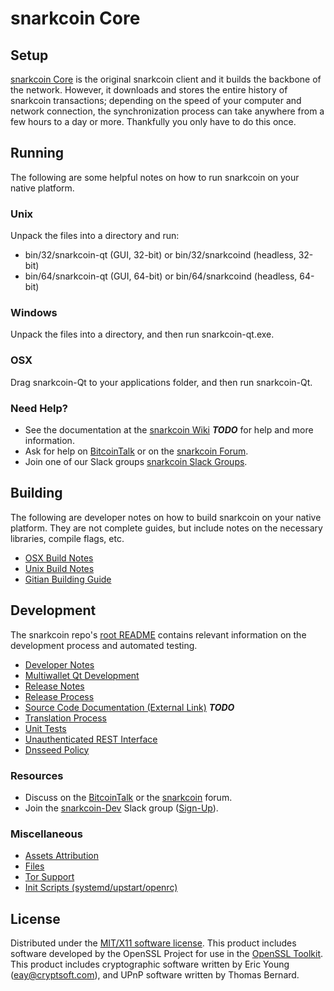 snarkcoin Core
=====================

Setup
---------------------
[snarkcoin Core](http://snarkcoin.org/wallet) is the original snarkcoin client and it builds the backbone of the network. However, it downloads and stores the entire history of snarkcoin transactions; depending on the speed of your computer and network connection, the synchronization process can take anywhere from a few hours to a day or more. Thankfully you only have to do this once.

Running
---------------------
The following are some helpful notes on how to run snarkcoin on your native platform.

### Unix

Unpack the files into a directory and run:

- bin/32/snarkcoin-qt (GUI, 32-bit) or bin/32/snarkcoind (headless, 32-bit)
- bin/64/snarkcoin-qt (GUI, 64-bit) or bin/64/snarkcoind (headless, 64-bit)

### Windows

Unpack the files into a directory, and then run snarkcoin-qt.exe.

### OSX

Drag snarkcoin-Qt to your applications folder, and then run snarkcoin-Qt.

### Need Help?

* See the documentation at the [snarkcoin Wiki](https://en.bitcoin.it/wiki/Main_Page) ***TODO***
for help and more information.
* Ask for help on [BitcoinTalk](https://bitcointalk.org/index.php?topic=1262920.0) or on the [snarkcoin Forum](http://forum.snarkcoin.org/).
* Join one of our Slack groups [snarkcoin Slack Groups](https://snarkcoin.org/slack-logins/).

Building
---------------------
The following are developer notes on how to build snarkcoin on your native platform. They are not complete guides, but include notes on the necessary libraries, compile flags, etc.

- [OSX Build Notes](build-osx.md)
- [Unix Build Notes](build-unix.md)
- [Gitian Building Guide](gitian-building.md)

Development
---------------------
The snarkcoin repo's [root README](https://github.com/snarkcoin-Project/snarkcoin/blob/master/README.md) contains relevant information on the development process and automated testing.

- [Developer Notes](developer-notes.md)
- [Multiwallet Qt Development](multiwallet-qt.md)
- [Release Notes](release-notes.md)
- [Release Process](release-process.md)
- [Source Code Documentation (External Link)](https://dev.visucore.com/bitcoin/doxygen/) ***TODO***
- [Translation Process](translation_process.md)
- [Unit Tests](unit-tests.md)
- [Unauthenticated REST Interface](REST-interface.md)
- [Dnsseed Policy](dnsseed-policy.md)

### Resources

* Discuss on the [BitcoinTalk](https://bitcointalk.org/index.php?topic=1262920.0) or the [snarkcoin](http://forum.snarkcoin.org/) forum.
* Join the [snarkcoin-Dev](https://snarkcoin-dev.slack.com/) Slack group ([Sign-Up](https://snarkcoin-dev.herokuapp.com/)).

### Miscellaneous
- [Assets Attribution](assets-attribution.md)
- [Files](files.md)
- [Tor Support](tor.md)
- [Init Scripts (systemd/upstart/openrc)](init.md)

License
---------------------
Distributed under the [MIT/X11 software license](http://www.opensource.org/licenses/mit-license.php).
This product includes software developed by the OpenSSL Project for use in the [OpenSSL Toolkit](https://www.openssl.org/). This product includes
cryptographic software written by Eric Young ([eay@cryptsoft.com](mailto:eay@cryptsoft.com)), and UPnP software written by Thomas Bernard.
